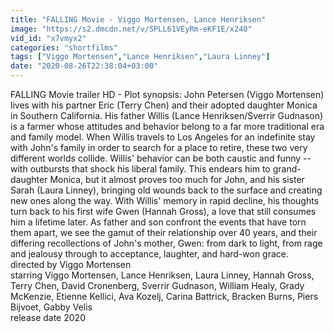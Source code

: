 ```yaml
---
title: "FALLING Movie - Viggo Mortensen, Lance Henriksen"
image: "https://s2.dmcdn.net/v/SPLL61VEyRm-eKF1E/x240"
vid_id: "x7vmyx2"
categories: "shortfilms"
tags: ["Viggo Mortensen","Lance Henriksen","Laura Linney"]
date: "2020-08-26T22:38:04+03:00"
---
```

FALLING Movie trailer HD - Plot synopsis: John Petersen (Viggo Mortensen) lives with his partner Eric (Terry Chen) and their adopted daughter Monica in Southern California. His father Willis (Lance Henriksen/Sverrir Gudnason) is a farmer whose attitudes and behavior belong to a far more traditional era and family model. When Willis travels to Los Angeles for an indefinite stay with John's family in order to search for a place to retire, these two very different worlds collide. Willis' behavior can be both caustic and funny -- with outbursts that shock his liberal family. This endears him to grand-daughter Monica, but it almost proves too much for John, and his sister Sarah (Laura Linney), bringing old wounds back to the surface and creating new ones along the way. With Willis' memory in rapid decline, his thoughts turn back to his first wife Gwen (Hannah Gross), a love that still consumes him a lifetime later. As father and son confront the events that have torn them apart, we see the gamut of their relationship over 40 years, and their differing recollections of John's mother, Gwen: from dark to light, from rage and jealousy through to acceptance, laughter, and hard-won grace.  <br>directed by   Viggo Mortensen  <br>starring   Viggo Mortensen, Lance Henriksen, Laura Linney, Hannah Gross, Terry Chen, David Cronenberg, Sverrir Gudnason, William Healy, Grady McKenzie, Etienne Kellici, Ava Kozelj, Carina Battrick, Bracken Burns, Piers Bijvoet, Gabby Velis  <br>release date   2020
